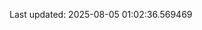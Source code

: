<!-- lastfm -->
<p align="center"></p>

<!--START_SECTION:last-updated-->
Last updated: 2025-08-05 01:02:36.569469
<!--END_SECTION:last-updated-->